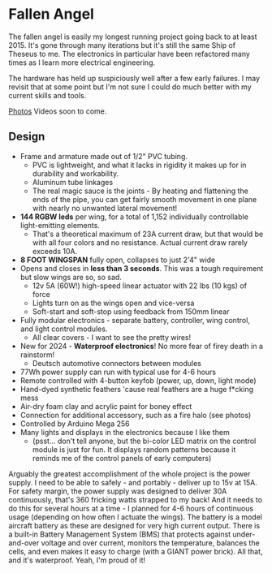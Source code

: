 # Fallen Angel

The fallen angel is easily my longest running project going back to at least 2015. It's gone through many iterations but it's still the same Ship of Theseus to me. The electronics in particular have been refactored many times as I learn more electrical engineering.

The hardware has held up suspiciously well after a few early failures. I may revisit that at some point but I'm not sure I could do much better with my current skills and tools.

[Photos](https://photos.app.goo.gl/zDN6f2SJvbBqM53Y8) Videos soon to come.

## Design

* Frame and armature made out of 1/2" PVC tubing.
  * PVC is lightweight, and what it lacks in rigidity it makes up for in durability and workability.
  * Aluminum tube linkages
  * The real magic sauce is the joints - By heating and flattening the ends of the pipe, you can get fairly smooth movement in one plane with nearly no unwanted lateral movement!
* **144 RGBW leds** per wing, for a total of 1,152 individually controllable light-emitting elements.
  * That's a theoretical maximum of 23A current draw, but that would be with all four colors and no resistance. Actual current draw rarely exceeds 10A.
* **8 FOOT WINGSPAN** fully open, collapses to just 2'4" wide
* Opens and closes in **less than 3 seconds**. This was a tough requirement but slow wings are so, so sad.
  * 12v 5A (60W!) high-speed linear actuator with 22 lbs (10 kgs) of force
  * Lights turn on as the wings open and vice-versa
  * Soft-start and soft-stop using feedback from 150mm linear 
* Fully modular electronics - separate battery, controller, wing control, and light control modules.
  * All clear covers - I want to see the pretty wires!
* New for 2024 - **Waterproof electronics**! No more fear of firey death in a rainstorm!
  * Deutsch automotive connectors between modules
* 77Wh power supply can run with typical use for 4-6 hours
* Remote controlled with 4-button keyfob (power, up, down, light mode)
* Hand-dyed synthetic feathers 'cause real feathers are a huge f*cking mess
* Air-dry foam clay and acrylic paint for boney effect
* Connection for additional accessory, such as a fire halo (see photos)
* Controlled by Arduino Mega 256
* Many lights and displays in the electronics because I like them
  * (psst... don't tell anyone, but the bi-color LED matrix on the control module is just for fun. It displays random patterns because it reminds me of the control panels of early computers)
 
Arguably the greatest accomplishment of the whole project is the power supply. I need to be able to safely - and portably - deliver up to 15v at 15A.
For safety margin, the power supply was designed to deliver 30A continuously, that's 360 fricking watts strapped to my back!
And it needs to do this for several hours at a time - I planned for 4-6 hours of continuous usage (depending on how often I actuate the wings).
The battery is a model aircraft battery as these are designed for very high current output.
There is a built-in Battery Management System (BMS) that protects against under-and-over voltage and over current, monitors the temperature, balances the cells, and even makes it easy to charge (with a GIANT power brick).
All that, and it's waterproof. Yeah, I'm proud of it!
